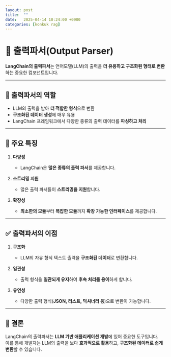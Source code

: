 ```yaml
---
layout: post
title:  ""
date:   2025-04-14 10:24:00 +0900
categories: [konkuk rag]
--- 
```

# 🔄 출력파서(Output Parser)

**LangChain의 출력파서**는 언어모델(LLM)의 출력을 **더 유용하고 구조화된 형태로 변환**하는 중요한 컴포넌트입니다.

---

## 🎯 출력파서의 역할

- LLM의 출력을 받아 **더 적합한 형식**으로 변환  
- **구조화된 데이터 생성**에 매우 유용  
- LangChain 프레임워크에서 다양한 종류의 출력 데이터를 **파싱하고 처리**

---

## 🧩 주요 특징

1. **다양성**  
   - LangChain은 **많은 종류의 출력 파서**를 제공합니다.

2. **스트리밍 지원**  
   - 많은 출력 파서들이 **스트리밍을 지원**합니다.

3. **확장성**  
   - **최소한의 모듈**부터 **복잡한 모듈**까지 **확장 가능한 인터페이스**를 제공합니다.

---

## ✅ 출력파서의 이점

1. **구조화**  
   - LLM의 자유 형식 텍스트 출력을 **구조화된 데이터**로 변환합니다.

2. **일관성**  
   - 출력 형식을 **일관되게 유지**하여 **후속 처리를 용이**하게 합니다.

3. **유연성**  
   - 다양한 출력 형식(**JSON, 리스트, 딕셔너리 등**)으로 변환이 가능합니다.

---

## 🧠 결론

LangChain의 출력파서는 **LLM 기반 애플리케이션 개발**에 있어 중요한 도구입니다.  
이를 통해 개발자는 LLM의 출력을 보다 **효과적으로 활용**하고, **구조화된 데이터로 쉽게 변환**할 수 있습니다.
